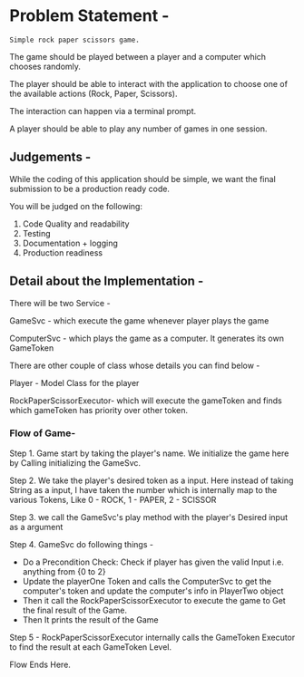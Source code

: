 # Problem Statement - 

    Simple rock paper scissors game. 

The game should be played between a player and a computer which chooses randomly. 

The player should be able to interact with the application to choose one of the available actions (Rock, Paper, Scissors). 

The interaction can happen via a terminal prompt. 

A player should be able to play any number of games in one session.


## Judgements -

While the coding of this application should be simple, we want the final submission to be a production ready code.

You will be judged on the following:
1) Code Quality and readability
2) Testing
3) Documentation + logging
4) Production readiness


## Detail about the Implementation - 


There will be two Service - 

GameSvc - which execute the game whenever player plays the game

ComputerSvc - which plays the game as a computer. It generates its own GameToken

There are other couple of class whose details you can find below -

Player - Model Class for the player

RockPaperScissorExecutor-  which will execute the gameToken and finds which gameToken has priority over other token.

### Flow of Game-
Step 1. Game start by taking the player's name. We initialize the game here by Calling initializing the GameSvc.

Step 2. We take the player's desired token as a input. Here instead of taking String as a input, I have taken the number which is internally map to the various Tokens, Like 0 - ROCK, 1 - PAPER, 2 - SCISSOR

Step 3. we call the GameSvc's play method with the player's Desired input as a argument

Step 4. GameSvc do following things -
* Do a Precondition Check: Check if player has given the valid Input i.e. anything from {0 to 2}
* Update the playerOne Token and calls the ComputerSvc to get the computer's token and update the computer's info in PlayerTwo object
* Then it call the RockPaperScissorExecutor to execute the game to Get the final result of the Game.
* Then It prints the result of the Game

Step 5 - RockPaperScissorExecutor internally calls the GameToken Executor to find the result at each GameToken Level.

Flow Ends Here.


    
    




